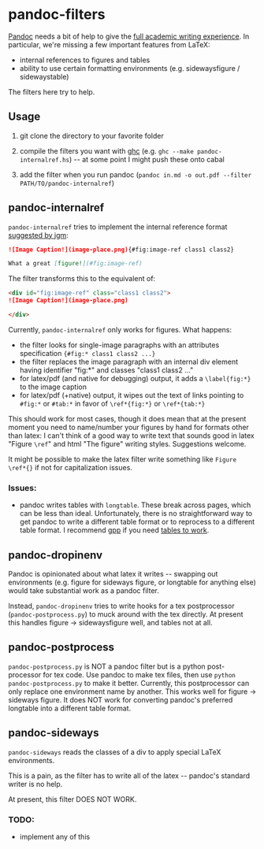 # pandoc-filters

[Pandoc](http://johnmacfarlane.net/pandoc/) needs a bit of help to give the
[full academic writing experience](https://github.com/jgm/pandoc/issues/813). In
particular, we're missing a few important features from LaTeX:

 -  internal references to figures and tables
 -  ability to use certain formatting environments (e.g. sidewaysfigure
    / sidewaystable)

The filters here try to help.

## Usage

1.  git clone the directory to your favorite folder

2.  compile the filters you want with [ghc](http://www.haskell.org/platform/)
    (e.g. `ghc --make pandoc-internalref.hs`) -- at some point I might push these
    onto cabal

3.  add the filter when you run pandoc (`pandoc in.md -o out.pdf --filter
    PATH/TO/pandoc-internalref`)

## pandoc-internalref

`pandoc-internalref` tries to implement the internal reference format
[suggested by jgm](https://github.com/jgm/pandoc/issues/813#issuecomment-21417209):

```markdown
![Image Caption!](image-place.png){#fig:image-ref class1 class2}

What a great [figure!](#fig:image-ref)
```

The filter transforms this to the equivalent of:

```markdown
<div id="fig:image-ref" class="class1 class2">
![Image Caption!](image-place.png)

</div>
```

Currently, `pandoc-internalref` only works for figures. What happens:

 -  the filter looks for single-image paragraphs with an attributes specification
    `{#fig:* class1 class2 ...}`
 -  the filter replaces the image paragraph with an internal div element having
    identifier "fig:\*" and classes "class1 class2 ..."
 -  for latex/pdf (and native for debugging) output, it adds a `\label{fig:*}` to
    the image caption
 -  for latex/pdf (+native) output, it wipes out the text of links pointing to
    `#fig:*` or `#tab:*` in favor of `\ref*{fig:*}` or `\ref*{tab:*}`

This should work for most cases, though it does mean that at the present moment
you need to name/number your figures by hand for formats other than latex:
I can't think of a good way to write text that sounds good in latex "Figure
`\ref`" and html "The figure" writing styles. Suggestions welcome.

It might be possible to make the latex filter write something like `Figure
\ref*{}` if not for capitalization issues.

### Issues:

 - pandoc writes tables with `longtable`. These break across pages, which can
    be less than ideal. Unfortunately, there is no straightforward way to get
    pandoc to write a different table format or to reprocess to a different table
    format. I recommend
    [gpp](http://files.nothingisreal.com/software/gpp/gpp.html) if you need
    [tables to
    work](http://randomdeterminism.wordpress.com/2012/06/01/how-i-stopped-worring-and-started-using-markdown-like-tex/).

## pandoc-dropinenv

Pandoc is opinionated about what latex it writes -- swapping out environments
(e.g. figure for sideways figure, or longtable for anything else) would take
substantial work as a pandoc filter.

Instead, `pandoc-dropinenv` tries to write hooks for a tex postprocessor
(`pandoc-postprocess.py`) to muck around with the tex directly. At present this
handles figure -> sidewaysfigure well, and tables not at all.

## pandoc-postprocess

`pandoc-postprocess.py` is NOT a pandoc filter but is a python post-processor
for tex code. Use pandoc to make tex files, then use `python
pandoc-postprocess.py` to make it better. Currently, this postprocessor can
only replace one environment name by another. This works well for figure ->
sideways figure. It does NOT work for converting pandoc's preferred longtable
into a different table format.

## pandoc-sideways

`pandoc-sideways` reads the classes of a div to apply special LaTeX
environments.

This is a pain, as the filter has to write all of the latex -- pandoc's standard
writer is no help.

At present, this filter DOES NOT WORK.

### TODO:

 - implement any of this

